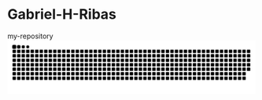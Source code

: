 # Gabriel-H-Ribas
my-repository
<picture align="center">
  <source media="(prefers-color-scheme: dark)" srcset="https://raw.githubusercontent.com/gabrielhenriqueribas/gabrielhenriqueribas/output/github-contribution-grid-snake-dark.svg">
  <source media="(prefers-color-scheme: light)" srcset="https://raw.githubusercontent.com/gabrielhenriqueribas/gabrielhenriqueribas/output/github-contribution-grid-snake-dark.svg">
  <img align="center" alt="github contribution grid snake animation" src="https://raw.githubusercontent.com/mari4souza/mari4souza/output/github-contribution-grid-snake.svg">
</picture>
